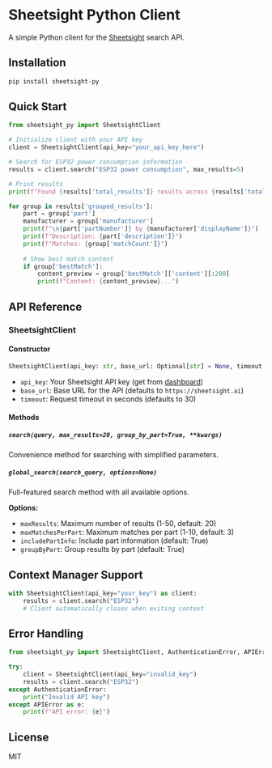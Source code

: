 # Sheetsight Python Client

A simple Python client for the [Sheetsight](https://sheetsight.ai) search API.

## Installation

```bash
pip install sheetsight-py
```

## Quick Start

```python
from sheetsight_py import SheetsightClient

# Initialize client with your API key
client = SheetsightClient(api_key="your_api_key_here")

# Search for ESP32 power consumption information
results = client.search("ESP32 power consumption", max_results=5)

# Print results
print(f"Found {results['total_results']} results across {results['total_parts']} parts")

for group in results['grouped_results']:
    part = group['part']
    manufacturer = group['manufacturer']
    print(f"\n{part['partNumber']} by {manufacturer['displayName']}")
    print(f"Description: {part['description']}")
    print(f"Matches: {group['matchCount']}")
    
    # Show best match content
    if group['bestMatch']:
        content_preview = group['bestMatch']['content'][:200]
        print(f"Content: {content_preview}...")
```

## API Reference

### SheetsightClient

#### Constructor

```python
SheetsightClient(api_key: str, base_url: Optional[str] = None, timeout: Optional[float] = None)
```

- `api_key`: Your Sheetsight API key (get from [dashboard](https://sheetsight.ai/dashboard))
- `base_url`: Base URL for the API (defaults to `https://sheetsight.ai`)
- `timeout`: Request timeout in seconds (defaults to 30)

#### Methods

##### `search(query, max_results=20, group_by_part=True, **kwargs)`

Convenience method for searching with simplified parameters.

##### `global_search(search_query, options=None)`

Full-featured search method with all available options.

**Options:**
- `maxResults`: Maximum number of results (1-50, default: 20)
- `maxMatchesPerPart`: Maximum matches per part (1-10, default: 3)  
- `includePartInfo`: Include part information (default: True)
- `groupByPart`: Group results by part (default: True)

## Context Manager Support

```python
with SheetsightClient(api_key="your_key") as client:
    results = client.search("ESP32")
    # Client automatically closes when exiting context
```

## Error Handling

```python
from sheetsight_py import SheetsightClient, AuthenticationError, APIError

try:
    client = SheetsightClient(api_key="invalid_key")
    results = client.search("ESP32")
except AuthenticationError:
    print("Invalid API key")
except APIError as e:
    print(f"API error: {e}")
```

## License

MIT


